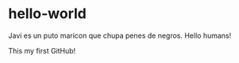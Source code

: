 # hello-world
Javi es un puto maricon que chupa penes de negros.
Hello humans!

This my first GitHub! 
